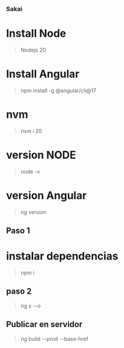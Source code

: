 ### Sakai
# Install Node
> Nodejs 20
# Install Angular
> npm install -g @angular/cli@17

# nvm
> nvm i 20

# version NODE
> node -v

# version Angular
> ng version

## Paso 1
# instalar dependencias
> npm i

## paso 2
> ng s --o

## Publicar en servidor
> ng build --prod --base-href